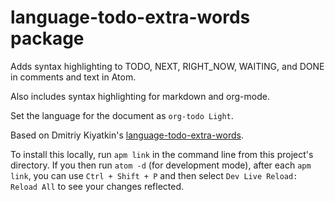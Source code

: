 # language-todo-extra-words package

Adds syntax highlighting to TODO, NEXT, RIGHT_NOW, WAITING, and DONE in comments and text in Atom.

Also includes syntax highlighting for markdown and org-mode.

Set the language for the document as `org-todo Light`.

Based on Dmitriy Kiyatkin's [language-todo-extra-words](https://github.com/dkiyatkin/atom-language-todo-extra-words).

To install this locally, run `apm link` in the command line from this project's directory. If you then run `atom -d` (for development mode), after each `apm link`, you can use `Ctrl + Shift + P` and then select `Dev Live Reload: Reload All` to see your changes reflected.
